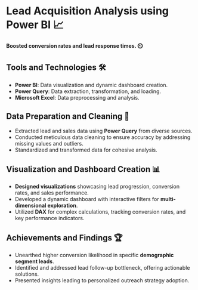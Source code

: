 # Lead Acquisition Analysis using Power BI 📈

**Boosted conversion rates and lead response times. ⏲️**

## Tools and Technologies 🛠️

- **Power BI**: Data visualization and dynamic dashboard creation.
- **Power Query**: Data extraction, transformation, and loading.
- **Microsoft Excel**: Data preprocessing and analysis.

## Data Preparation and Cleaning 🧹

- Extracted lead and sales data using **Power Query** from diverse sources.
- Conducted meticulous data cleaning to ensure accuracy by addressing missing values and outliers.
- Standardized and transformed data for cohesive analysis.

## Visualization and Dashboard Creation 📊

- **Designed visualizations** showcasing lead progression, conversion rates, and sales performance.
- Developed a dynamic dashboard with interactive filters for **multi-dimensional exploration**.
- Utilized **DAX** for complex calculations, tracking conversion rates, and key performance indicators.

## Achievements and Findings 🏆

- Unearthed higher conversion likelihood in specific **demographic segment leads**.
- Identified and addressed lead follow-up bottleneck, offering actionable solutions.
- Presented insights leading to personalized outreach strategy adoption.

